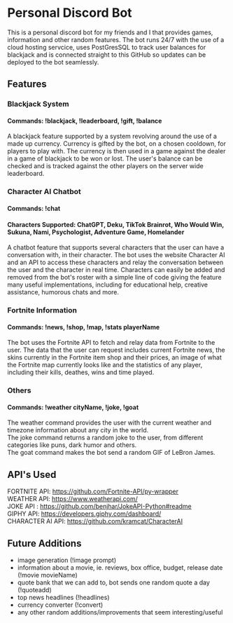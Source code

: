 # Personal Discord Bot
This is a personal discord bot for my friends and I that provides games, information and other random features. The bot runs 24/7 with the use of a cloud hosting servcice, uses PostGresSQL to track user balances for blackjack and is connected straight to this GitHub so updates can be deployed to the bot seamlessly.

## Features
### Blackjack System
#### Commands: !blackjack, !leaderboard, !gift, !balance
A blackjack feature supported by a system revolving around the use of a made up currency. Currency is gifted by the bot, on a chosen cooldown, for players to play with. The currency is then used in a game against the dealer in a game of blackjack to be won or lost. The user's balance can be checked and is tracked against the other players on the server wide leaderboard.

### Character AI Chatbot
#### Commands: !chat
#### Characters Supported: ChatGPT, Deku, TikTok Brainrot, Who Would Win, Sukuna, Nami, Psychologist, Adventure Game, Homelander
A chatbot feature that supports several characters that the user can have a conversation with, in their character. The bot uses the website Character AI and an API to access these characters and relay the conversation between the user and the character in real time. Characters can easily be added and removed from the bot's roster with a simple line of code giving the feature many useful implementations, including for educational help, creative assistance, humorous chats and more.

### Fortnite Information
#### Commands: !news, !shop, !map, !stats playerName
The bot uses the Fortnite API to fetch and relay data from Fortnite to the user. The data that the user can request includes current Fortnite news, the skins currently in the Fortnite item shop and their prices, an image of what the Fortnite map currently looks like and the statistics of any player, including their kills, deathes, wins and time played.

### Others
#### Commands: !weather cityName, !joke, !goat
The weather command provides the user with the current weather and timezone information about any city in the world.  
The joke command returns a random joke to the user, from different categories like puns, dark humor and others.  
The goat command makes the bot send a random GIF of LeBron James.  

## API's Used
FORTNITE API: https://github.com/Fortnite-API/py-wrapper  
WEATHER API: https://www.weatherapi.com/  
JOKE API : https://github.com/benjhar/JokeAPI-Python#readme  
GIPHY API: https://developers.giphy.com/dashboard/  
CHARACTER AI API: https://github.com/kramcat/CharacterAI  

## Future Additions
- image generation (!image prompt)
- information about a movie, ie. reviews, box office, budget, release date (!movie movieName)
- quote bank that we can add to, bot sends one random quote a day (!quoteadd)
- top news headlines (!headlines)
- currency converter (!convert)
- any other random additions/improvements that seem interesting/useful

